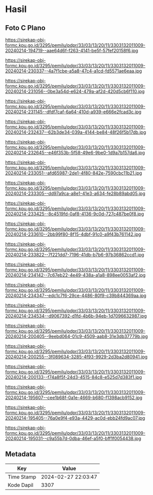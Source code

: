 # Hasil

## Foto C Plano

https://sirekap-obj-formc.kpu.go.id/3295/pemilu/pdpr/33/03/13/20/11/3303132011009-20240214-194719--aae64d6f-f263-4141-be5f-57fef20158f6.jpg

https://sirekap-obj-formc.kpu.go.id/3295/pemilu/pdpr/33/03/13/20/11/3303132011009-20240214-230337--4a7f1cbe-a5a8-47c4-a1cd-fd5571ae6eaa.jpg

https://sirekap-obj-formc.kpu.go.id/3295/pemilu/pdpr/33/03/13/20/11/3303132011009-20240214-231056--0be3a54d-e624-479a-af2d-420d5cb6f110.jpg

https://sirekap-obj-formc.kpu.go.id/3295/pemilu/pdpr/33/03/13/20/11/3303132011009-20240214-231145--dfdf7caf-6a64-410d-a939-e666e2fcad3c.jpg

https://sirekap-obj-formc.kpu.go.id/3295/pemilu/pdpr/33/03/13/20/11/3303132011009-20240214-232437--62b3de34-039a-4144-be84-48f26f5b17db.jpg

https://sirekap-obj-formc.kpu.go.id/3295/pemilu/pdpr/33/03/13/20/11/3303132011009-20240214-232645--e46f353b-5f58-49e6-9be0-1d9a7b157da6.jpg

https://sirekap-obj-formc.kpu.go.id/3295/pemilu/pdpr/33/03/13/20/11/3303132011009-20240214-233051--afd65987-2de1-4f80-842e-7590cbc11b21.jpg

https://sirekap-obj-formc.kpu.go.id/3295/pemilu/pdpr/33/03/13/20/11/3303132011009-20240214-233305--dd97a9ca-a8e1-41e3-a634-fe28b89abd05.jpg

https://sirekap-obj-formc.kpu.go.id/3295/pemilu/pdpr/33/03/13/20/11/3303132011009-20240214-233425--8c4519fd-0af8-4136-9c0d-727c487be0f8.jpg

https://sirekap-obj-formc.kpu.go.id/3295/pemilu/pdpr/33/03/13/20/11/3303132011009-20240214-233610--2bb99f80-8f15-4dbf-91c0-a9f43b761142.jpg

https://sirekap-obj-formc.kpu.go.id/3295/pemilu/pdpr/33/03/13/20/11/3303132011009-20240214-233822--7f221dd7-7196-41db-b7b6-97b36862ccd1.jpg

https://sirekap-obj-formc.kpu.go.id/3295/pemilu/pdpr/33/03/13/20/11/3303132011009-20240214-234142--7c67eb22-4e49-438a-a1a8-898ee0053af2.jpg

https://sirekap-obj-formc.kpu.go.id/3295/pemilu/pdpr/33/03/13/20/11/3303132011009-20240214-234347--edc1c7f6-29ce-4486-80f9-c39b844369aa.jpg

https://sirekap-obj-formc.kpu.go.id/3295/pemilu/pdpr/33/03/13/20/11/3303132011009-20240214-234534--d9067392-d1fd-4b6b-94eb-1d7096632987.jpg

https://sirekap-obj-formc.kpu.go.id/3295/pemilu/pdpr/33/03/13/20/11/3303132011009-20240214-200405--9eebd064-01c9-4509-aab8-31e3db37779b.jpg

https://sirekap-obj-formc.kpu.go.id/3295/pemilu/pdpr/33/03/13/20/11/3303132011009-20240214-200255--3f089634-3285-4f93-9929-2d3ba2d80941.jpg

https://sirekap-obj-formc.kpu.go.id/3295/pemilu/pdpr/33/03/13/20/11/3303132011009-20240214-200133--f74a8f5f-24d3-4515-84c8-e525d7d383f1.jpg

https://sirekap-obj-formc.kpu.go.id/3295/pemilu/pdpr/33/03/13/20/11/3303132011009-20240214-195607--cee1b68f-0a1e-4669-b680-f1398acb9152.jpg

https://sirekap-obj-formc.kpu.go.id/3295/pemilu/pdpr/33/03/13/20/11/3303132011009-20240214-195405--76a0e9f4-e93a-4429-ac0d-ebb24fd9ac07.jpg

https://sirekap-obj-formc.kpu.go.id/3295/pemilu/pdpr/33/03/13/20/11/3303132011009-20240214-195031--c9a55b7d-0dba-46ef-a5f0-bff1f0054438.jpg


## Metadata

| Key        | Value               |
| ---------- | ------------------- |
| Time Stamp | 2024-02-27 22:03:47 |
| Kode Dapil | 3307                |



